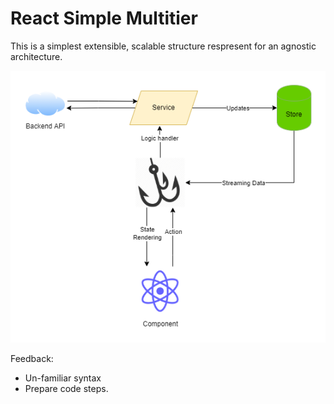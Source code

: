 # React Simple Multitier

This is a simplest extensible, scalable structure respresent for an agnostic architecture.

![Data flow](/img1.png)

Feedback:

- Un-familiar syntax
- Prepare code steps.
